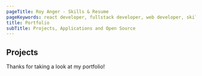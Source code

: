 ```yaml
---
pageTitle: Roy Anger - Skills & Resume
pageKeywords: react developer, fullstack developer, web developer, skills, resume
title: Portfolio
subTitle: Projects, Applications and Open Source
---
```


## Projects

Thanks for taking a look at my portfolio!
